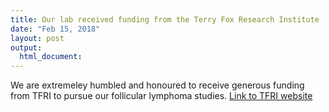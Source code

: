 ```yaml
---
title: Our lab received funding from the Terry Fox Research Institute
date: "Feb 15, 2018"
layout: post
output:
  html_document:
---
```


We are extremeley humbled and honoured to receive generous funding from TFRI to pursue our follicular lymphoma studies. [Link to TFRI website](http://www.tfri.ca/en/dr-robert-kridel)

